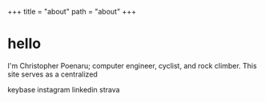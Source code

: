 +++
title = "about"
path = "about"
+++

# hello

I'm Christopher Poenaru; computer engineer, cyclist, and rock climber. 
This site serves as a centralized 

keybase
instagram
linkedin
strava
